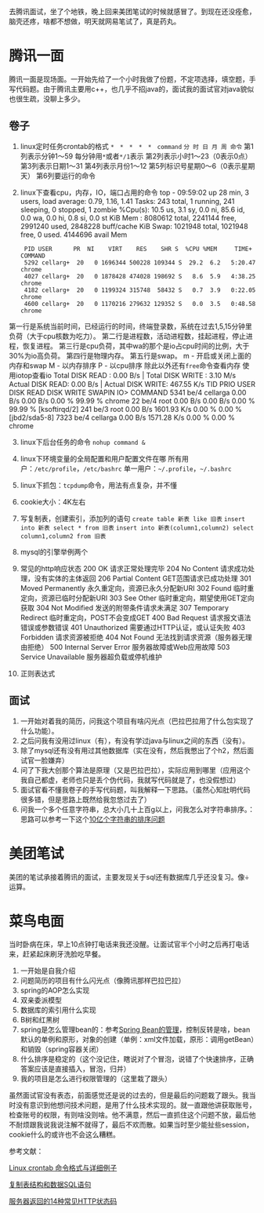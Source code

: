 去腾讯面试，坐了个地铁，晚上回来美团笔试的时候就感冒了。到现在还没痊愈，脑壳还疼，啥都不想做，明天就网易笔试了，真是药丸。

# 腾讯一面
腾讯一面是现场面。一开始先给了一个小时我做了份题，不定项选择，填空题，手写代码题。由于腾讯主要用c++，也几乎不招java的，面试我的面试官对java貌似也很生疏，没聊上多少。

## 卷子
1. linux定时任务crontab的格式
`*　*　*　*　*　command`
`分 时 日 月 周 命令`
第1列表示分钟1～59 每分钟用`*`或者`*/1`表示
第2列表示小时1～23（0表示0点）
第3列表示日期1～31
第4列表示月份1～12
第5列标识号星期0～6（0表示星期天）
第6列要运行的命令

2. linux下查看cpu，内存，IO，端口占用的命令
		top - 09:59:02 up 28 min,  3 users,  load average: 0.79, 1.16, 1.41
		Tasks: 243 total,   1 running, 241 sleeping,   0 stopped,   1 zombie
		%Cpu(s): 10.5 us,  3.1 sy,  0.0 ni, 85.6 id,  0.0 wa,  0.0 hi,  0.8 si,  0.0 st
		KiB Mem :  8080612 total,  2241144 free,  2991240 used,  2848228 buff/cache
		KiB Swap:  1021948 total,  1021948 free,        0 used.  4144696 avail Mem

		PID USER      PR  NI    VIRT    RES    SHR S  %CPU %MEM     TIME+ COMMAND
		5292 cellarg+  20   0 1696344 500228 109344 S  29.2  6.2   5:20.47 chrome
		4027 cellarg+  20   0 1878428 474028 198692 S   8.6  5.9   4:38.25 chrome
		4182 cellarg+  20   0 1199324 315748  58432 S   0.7  3.9   0:22.05 chrome
		4600 cellarg+  20   0 1170216 279632 129352 S   0.0  3.5   0:48.58 chrome
第一行是系统当前时间，已经运行的时间，终端登录数，系统在过去1,5,15分钟里负荷（大于cpu核数为吃力）。
第二行是进程数，活动进程数，挂起进程，停止进程，恢复进程。
第三行是cpu负荷，其中wa的那个是io占cpu时间的比例，大于30%为io高负荷。
第四行是物理内存。
第五行是swap。
m - 开启或关闭上面的内存和swap
M - 以内存排序
P - 以cpu排序
除此以外还有`free`命令查看内存
使用iotop查看io
		Total DISK READ :       0.00 B/s | Total DISK WRITE :       3.10 M/s
		Actual DISK READ:       0.00 B/s | Actual DISK WRITE:     467.55 K/s
		TID  PRIO  USER     DISK READ  DISK WRITE  SWAPIN     IO>    COMMAND
		5341 be/4 cellarga    0.00 B/s    0.00 B/s  0.00 % 99.99 % chrome
		22 be/4 root          0.00 B/s    0.00 B/s  0.00 % 99.99 % [ksoftirqd/2]
		241 be/3 root         0.00 B/s 1601.93 K/s  0.00 %  0.00 % [jbd2/sda5-8]
		7323 be/4 cellarga    0.00 B/s 1571.28 K/s  0.00 %  0.00 % chrome

3. linux下后台任务的命令
`nohup command &`

4. linux下环境变量的全局配置和用户配置文件在哪
所有用户：`/etc/profile`，`/etc/bashrc`
单一用户：`~/.profile`，`~/.bashrc`
5. linux下抓包：`tcpdump`命令，用法有点复杂，并不懂
6. cookie大小：4K左右
7. 写复制表，创建索引，添加列的语句
`create table 新表 like 旧表`
`insert into 新表 select * from 旧表`
`insert into 新表(column1,column2) select column1,column2 from 旧表`
8. mysql的引擎举例两个
9. 常见的http响应状态
		200 OK						请求正常处理完毕
		204 No Content				请求成功处理，没有实体的主体返回
		206 Partial Content			GET范围请求已成功处理
		301 Moved Permanently		永久重定向，资源已永久分配新URI
		302 Found					临时重定向，资源已临时分配新URI
		303 See Other				临时重定向，期望使用GET定向获取
		304 Not Modified			发送的附带条件请求未满足
		307 Temporary Redirect		临时重定向，POST不会变成GET
		400 Bad Request				请求报文语法错误或参数错误
		401 Unauthorized			需要通过HTTP认证，或认证失败
		403 Forbidden				请求资源被拒绝
		404 Not Found				无法找到请求资源（服务器无理由拒绝）
		500 Internal Server Error	服务器故障或Web应用故障
		503 Service Unavailable		服务器超负载或停机维护
10. 正则表达式



## 面试

1. 一开始对着我的简历，问我这个项目有啥闪光点（巴拉巴拉用了什么包实现了什么功能）。
2. 之后问我有没用过linux（有），有没有学过java与linux之间的东西（没有）。
3. 除了mysql还有没有用过其他数据库（实在没有，然后我憋出了个h2，然后面试官一脸嫌弃）
4. 问了下我大创那个算法是原理（又是巴拉巴拉），实际应用到哪里（应用这个我自己都虚，老师也只是丢个伪代码，我就写代码就是了，也没假想过）
5. 面试官看不懂我卷子的手写代码题，叫我解释一下思路。（虽然心知肚明代码很多错，但是思路上既然给我忽悠过去了）
6. 问我一个多个任意字符串，总大小几十上百g以上，问我怎么对字符串排序。：思路可以参考一下这个[10亿个字符串的排序问题](http://java--hhf.iteye.com/blog/2166129 "10亿个字符串的排序问题")

# 美团笔试
美团的笔试承接着腾讯的面试，主要发现关于sql还有数据库几乎还没复习。像÷运算。

# 菜鸟电面
当时卧病在床，早上10点钟打电话来我还没醒。让面试官半个小时之后再打电话来，赶紧起床刷牙洗脸吃早餐。

1. 一开始是自我介绍
2. 问题简历的项目有什么闪光点（像腾讯那样巴拉巴拉）
3. spring的AOP怎么实现
4. 双亲委派模型
5. 数据库的索引用什么实现
6. B树和红黑树
7. spring是怎么管理bean的：参考[Spring Bean的管理](http://takeme.iteye.com/blog/1747688 "Spring Bean的管理")，控制反转是啥，bean默认的单例和原形，对象的创建（单例：xml文件加载，原形：调用getBean）和销毁（spring容器关闭）
8. 什么排序是稳定的（这个没记住，瞎说对了个冒泡，说错了个快速排序，正确答案应该是直接插入，冒泡，归并）
8. 我的项目是怎么进行权限管理的（这里栽了跟头）

虽然面试官没有表态，前面感觉还是说的过去的，但是最后的问题栽了跟头。我当时没有意识到他想问技术问题，是用了什么技术实现的。就一直跟他讲获取账号，检查账号的权限，有则啥没则啥。他不满意，然后一直抓住这个问题不放，最后他不耐烦跟我说我说注解不就得了，最后不欢而散。如果当时至少能扯些session，cookie什么的或许也不会这么糟糕。

参考文献：

[Linux crontab 命令格式与详细例子](https://blog.csdn.net/ethanzhao/article/details/4406017 "Linux crontab 命令格式与详细例子")

[复制表结构和数据SQL语句](https://blog.csdn.net/johnny_depp/article/details/2179153 "复制表结构和数据SQL语句")

[服务器返回的14种常见HTTP状态码](http://www.androidchina.net/6013.html "服务器返回的14种常见HTTP状态码")